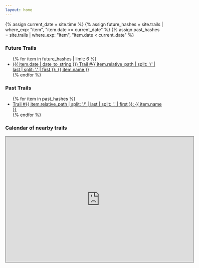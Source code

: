 ```yaml
---
layout: home
---
```


{% assign current_date = site.time %}
{% assign future_hashes = site.trails | where_exp: "item", "item.date >= current_date" %}
{% assign past_hashes = site.trails | where_exp: "item", "item.date < current_date" %}



### Future Trails

<ul>
  {% for item in future_hashes | limit: 6 %}
    <li><a href="{{ item.url }}">({{ item.date | date_to_string }}) Trail #{{ item.relative_path | split: '/' | last | split: '.' | first }}: {{ item.name }}</a></li>
  {% endfor %}
</ul>


### Past Trails

<ul>
  {% for item in past_hashes %}
    <li><a href="{{ item.url }}">Trail #{{ item.relative_path | split: '/' | last | split: '.' | first }}: {{ item.name }}</a></li>
  {% endfor %}
</ul>


### Calendar of nearby trails

<iframe src="https://calendar.google.com/calendar/embed?height=600&wkst=1&ctz=America%2FLos_Angeles&bgcolor=%23B39DDB&showTitle=0&showPrint=0&showTabs=0&mode=AGENDA&title=Monterey%20CAN'd%20H3&src=Mjk1Y2NmOTMwNjQ4OThhNTgwNzdmMmZmMDhlOTc3ZTc0MGYzMWFhZDVlNzU5NWI2NmRmYjE5M2QwYTIyZTU2MEBncm91cC5jYWxlbmRhci5nb29nbGUuY29t&src=Y2FuZC5oM0BnbWFpbC5jb20&src=c2NoM2NhbGVuZGFyQGdtYWlsLmNvbQ&color=%237986CB&color=%23F4511E&color=%23B39DDB" style="border:solid 1px #777" width="600" height="400" frameborder="0" scrolling="no"></iframe>

